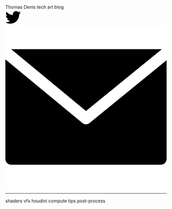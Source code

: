 <script>

var tags = 
{
    'shaders'       : 1,
    'vfx'           : 1,
    'houdini'       : 1,
    'compute'       : 1,
    'tips'          : 1,
    'post-process'  : 1
};

var tagsElements = {};

function ToggleTag(el, tag) {
    tagsElements[tag] = el;
    tags[tag] = 1 - tags[tag];

    if(tags[tag] == 0)
    el.classList.remove('tag_' + tag);
    else
    el.classList.add('tag_' + tag);

    var els = document.getElementsByClassName("card");
    for(var i = 0; i < els.length; i++)
    {
        var children = els[i].getElementsByTagName("span");
        var hide = true;
        for(var j = 0; j < children.length; j++)
        {
            if(tags[children[j].innerHTML] == 1)
            hide = false;
        }

        if(hide) 
        {
            els[i].style.visibility = 'hidden';
            els[i].style.opacity = '0';
            els[i].style.display = 'none';
        }
        else
        {
            els[i].style.visibility = 'visible';
            els[i].style.opacity = '1';
            els[i].style.display = '';
        }
    }

    // var flag = 0;
    // for(const prop in tags)
    // {
    //     if(tags[prop] == 1)
    //     {
    //         flag = 1;
    //         return;
    //     }
    // }

    // if(flag == 0) 
    // {
    //     for(const prop in tags)
    //     {
    //         ToggleTag(tagsElements[prop], prop);
    //     }
    // }
}

function AddArticle(article) {
    var template = 

'<div class="card [EXTRACLASS]">'+
'    <div>'+
'        <img src="[THUMBNAIL]" alt="image" class="card_preview" /> '+
'    </div>'+
'    <div class="card_child">'+
'        <div>'+
'        <a href="[LINK]" class="card_header">[HEADER]</a><br>'+
'        [DESCRIPTION]'+
'        </div>'+
'        <div class="card_footer">'+
'           <div class="card_tags">'+
'           [TAGS]'+
'           </div>'+
'           <div class="card_readmore">'+
'           Read More'+
'           </div>'+
'        </div>'+
'    </div>'+
'</div>';

    template = template.replace('[THUMBNAIL]', article.thumbnail);
    template = template.replace('[LINK]', article.link == '' ? 'javascript:void(0)' : article.link);
    template = template.replace('[HEADER]', article.header);
    template = template.replace('[DESCRIPTION]', article.description);
    template = template.replace('[DATE]', article.date);

    var tags = "";
    if(article.tags)
    {
        for(var i = 0; i < article.tags.length; i++) {
            tags += '<span class="tag ' + ("tag_" + article.tags[i]) + '">'+ article.tags[i] +'</span>';
        }
    }
    
    template = template.replace('[TAGS]', tags);

    var extraClass = "";
    if(article['live'] !== undefined && !article['live']) extraClass = "card_disabled";

    template = template.replace('[EXTRACLASS]', extraClass);

    document.getElementById("container").insertAdjacentHTML('beforeend', template);
}

</script>

<div class="header">
    <div>
        <div>
            <span id="header_title">Thomas Denis</span>
            <span id="header_title_sub">tech art blog</span>
        </div>
    </div>
    <div id="social_container">
        <div>
            <a href="https://twitter.com/tomdns_" target="_blank">
                <img src="images/icons/twitter.svg" class="social_icons" />
            </a>
        </div>
        <div>
            <a href="mailto:thomas-denis@hotmail.com" target="_blank">
                <img src="images/icons/email.svg" class="social_icons" />
            </a>
        </div>
    </div>
</div>

***

<div id="tags_container">
<span class="tag tag_shaders" onclick="ToggleTag(this, 'shaders')">shaders</span>
<span class="tag tag_vfx" onclick="ToggleTag(this, 'vfx')">vfx</span>
<span class="tag tag_houdini" onclick="ToggleTag(this, 'houdini')">houdini</span>
<span class="tag tag_compute" onclick="ToggleTag(this, 'compute')">compute</span>
<span class="tag tag_tips" onclick="ToggleTag(this, 'tips')">tips</span>
<span class="tag tag_post-process" onclick="ToggleTag(this, 'post-process')">post-process</span>
</div>

<div id="container">
</div>

<script type="text/javascript">

AddArticle({
    header:         'Unity Tips - Build Size And Assets Usage',
    description:    'Quick tip on how to spot what\'s taking up place in your project',
    link:           'articles/tips-build-size.html',
    thumbnail:      'images/tips-build-size/log.png',
    date:           'September 2020',
    tags:           ['tips']
});
AddArticle({
    header:         'Shader Breakdown - A Sand Game With Compute Shaders',
    description:    'A version of the classic game running on the GPU',
    link:           'articles/compute-game-of-life.html',
    thumbnail:      'images/compute-game-of-life/trees.gif',
    date:           'August 2020',
    tags:           ['shaders', 'compute']
});
AddArticle({
    header:         'Shader Breakdown - Simple Outline Post-Process',
    description:    'Pixel-perfect outline for Desktop Garden, our #LD46 jam entry',
    link:           'articles/simple-outline-post-process.html',
    thumbnail:      'images/simple-outline-post-process/header.png',
    date:           'April 2020',
    tags:           ['shaders', 'post-process']
});
AddArticle({
    header:         'Shader Project - Uber Shader VFX',
    description:    'Custom shader & inspector to toggle shader features easily',
    link:           'articles/uber-shader-vfx.html',
    thumbnail:      'images/uber-shader-vfx/projectiles.gif',
    date:           'March 2020',
    tags:           ['shaders', 'vfx']
});
AddArticle({
    header:         'Shader Breakdown - Voxel Animation Textures',
    description:    'VATs for voxel simulations, from Houdini to Unity using Alembic',
    link:           'articles/voxel-animation-texture.html',
    thumbnail:      'images/voxel-animation-texture/waves.gif',
    date:           'December 2019',
    tags:           ['shaders', 'houdini', 'vfx']
});
AddArticle({
    header:         'Houdini Project - Townscaper\'s grid',
    description:    'Quick attempt in Houdini to generate the grid from Townscaper by Oskar Stålberg',
    link:           '',
    thumbnail:      'images/stalberg-grid/process.gif',
    date:           'November 2019',
    tags:           ['houdini']
});
AddArticle({
    header:         'Shader Breakdown - Shield Impacts',
    description:    'Use case of sending arrays to the shader',
    link:           'articles/shield-impacts.html',
    thumbnail:      'images/shield-impacts/shield.gif',
    date:           'September 2019',
    tags:           ['shaders', 'vfx']
});
AddArticle({
    header:         'Houdini Tutorial - Sliced Mountains',
    description:    'Learn how to generate Godus-inspired islands using heightfields in Houdini',
    link:           'articles/sliced-mountains.html',
    thumbnail:      'images/sliced-mountains/mountain_final.png',
    date:           'May 2019',
    tags:           ['houdini']
});
AddArticle({
    header:         'Shader Breakdown - Hologram (RTVFX Sketch #18)',
    description:    'Project made for the 18th sketch edition on realtimevfx.com. GPU Particles, Compute & Geometry shaders',
    link:           'articles/sketch-hologram.html',
    thumbnail:      'images/sketch-hologram/hologram.gif',
    date:           'November 2018',
    tags:           ['shaders', 'vfx', 'compute']
});
// AddArticle({
//     header:         'Shader Project - Parallax Sphere',
//     description:    'Parallax mapping without raymarching',
//     link:           '',
//     thumbnail:      'images/parallax-sphere/sphere.gif',
//     date:           'September 2018',
//     tags:           ['shaders', 'vfx']
// });
</script>
